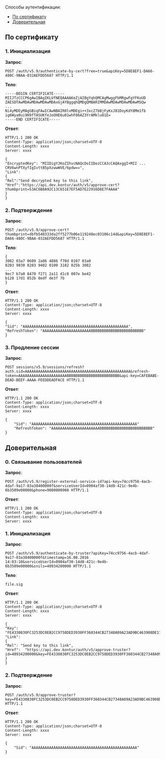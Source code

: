 Способы аутентификации:
* [По сертификату](#1)
* [Доверительная](#2)

<a name="1"></a>
## По сертификату 
### 1. Инициализация
**Запрос**: 
```
POST /auth/v5.9/authenticate-by-cert?free=true&apiKey=5D8E8EF1-DA66-480C-9BAA-032AEFDD5687 HTTP/1.1
```
**Тело**:
```
-----BEGIN CERTIFICATE-----
MIIJTzCCCP6gAwIBAgIKLUfNEQAAAAKeZjAIBgYqhQMCAgMwggFbMRgwFgYFKoUD
ZAESDTAwMDAwMDAwMDAwMDAxGjAYBggqhQMDgQMBARIMMDAwMDAwMDAwMDAwMSQw
...
Ni4yMDEyMAgGBiqFAwICAwNBAIR0lvMDEgi++3xcZ7bBjFyKxJ81DoyKdY8Mm1fb
ig6Wya0ui9H9fTASUKfeJoOHE6u01whF06AZ3YrAMkluO1E=
-----END CERTIFICATE-----
```
**Ответ**:
```
HTTP/1.1 200 OK 
Content-Type: application/json;charset=UTF-8 
Content-Length: xxxx 
Server: xxxx 

{
"EncryptedKey": "MIIDigYJKoZIhvcNAQcDoIIDezCCA3cCAQAxggI+MII ... CRV6wnPTXyfIgIvttB5pXzwwWVE/6pdw==",
"Link":
{
"Rel":"Send decrypted key to this link",
"Href":"https://api.dev.kontur/auth/v5/approve-cert?thumbprint=53AC6B8A92C13C651E7EF5AD7E22916D8E7FAAAA"
}
}
```
### 2. Подтверждение
**Запрос**: 
```
POST /auth/v5.9/approve-cert?thumbprint=‎dbfb548333da2ff5277b06e119248ec03106c14d&apiKey=5D8E8EF1-DA66-480C-9BAA-032AEFDD5687 HTTP/1.1
```
**Тело**:
```
{
3082 03a7 0609 2a86 4886 f70d 0107 03a0
8203 9830 8203 9402 0100 3182 025b 3082
...
9ec7 b7a0 8470 f271 2a11 d1c8 007e be42
b128 17d1 852b 8edf de3f 7b
}
```
**Ответ**:
```
HTTP/1.1 200 OK
Content-Type: application/json;charset=UTF-8
Content-Length: xxxx
Server: xxxx

{
"Sid": "AAAAAAAAAAAAAAAAAAAAAAAAAAAAAAAAAAAAAAAAAAAAAAAA",
"RefreshToken": "AAAAAAAAAAAAAAAAAAAAAABBBBBBBBBBBBBBBBBBBBBBBB"
}
```

### 3. Продление сессии

**Запрос**: 
```
POST sessions/v5.9/sessions/refresh?auth.sid=AAAAAAAAAAAAAAAAAAAAAAAAAAAAAAAAAAAAAAAAAAAAAAAA&refresh-token=AAAAAAAAAAAAAAAAAAAAAABBBBBBBBBBBBBBBBBBBBBBBB&api-key=CAFEBABE-DEAD-BEEF-AAAA-FEEDDEADFACE HTTP/1.1
```

**Ответ**:
```
HTTP/1.1 200 OK
Content-Type: application/json;charset=UTF-8
Content-Length: xxxx
Server: xxxx
 
{
	"Sid": "AAAAAAAAAAAAAAAAAAAAAAAAAAAAAAAAAAAAAAAAAAAAAAAA"
	"RefreshToken": "AAAAAAAAAAAAAAAAAAAAAABBBBBBBBBBBBBBBBBBBBBBBB"
}
```

<a name="2"></a>
## Доверительная
### 0. Связывание пользователей
**Запрос**: 
```
POST /auth/v5.9/register-external-service-id?api-key=74cc9756-4acb-4daf-9a17-03a38400000f&serviceUserId=0904af30-14d8-421c-9e4b-6b3509e00000&phone=9080000908 HTTP/1.1
```
**Ответ**:
```
HTTP/1.1 200 OK 
Content-Type: application/json;charset=UTF-8 
Content-Length: xxxx 
Server: xxxx  
```

### 1. Инициализация
**Запрос**: 
```
POST /auth/v5.9/authenticate-by-truster?apiKey=74cc9756-4acb-4daf-9a17-03a38400000f&timestamp=16.08.2016 14:03:10&serviceUserId=0904af30-14d8-421c-9e4b-6b3509e00000&snils=40934200000 HTTP/1.1
```
**Тело**:
```
file.sig
```
**Ответ**:
```
HTTP/1.1 200 OK 
Content-Type: application/json;charset=UTF-8 
Content-Length: xxxx 
Server: xxxx  

{
"Key": "FE4330830FC3253DC0EB2CC9758DED3930FF360344CB27348A09A23AD9BC463908DE17900D9BDD9F1000000000",
"Link":
{
"Rel": "Send key to this link",
"Href":  "https://api.dev.kontur/auth/v5/approve-truster?id=40934200000&key=FE4330830FC3253DC0EB2CC9758DED3930FF360344CB27348A09A23AD9BC463908DE17900D9BDD9F10000000000"
}
}
```
### 2. Подтверждение
**Запрос**: 
```
POST /auth/v5.9/approve-truster?key=FE4330830FC3253DC0EB2CC9758DED3930FF360344CB27348A09A23AD9BC463908DE17900D9BDD9F1000000000&id=40934200000 HTTP/1.1
```
**Ответ**:
```
HTTP/1.1 200 OK
Content-Type: application/json;charset=UTF-8
Content-Length: xxxx
Server: xxxx
 
{
	"Sid": "AAAAAAAAAAAAAAAAAAAAAAAAAAAAAAAAAAAAAAAAAAAAAAAA"
}
```
